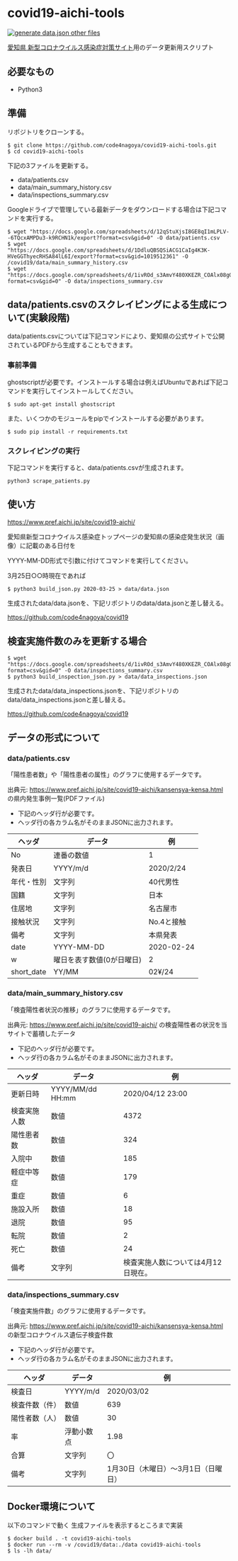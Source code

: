 # covid19-aichi-tools

[![generate data.json other files](https://github.com/code4nagoya/covid19-aichi-tools/workflows/generate%20data.json%20other%20files/badge.svg)](https://github.com/code4nagoya/covid19-aichi-tools/actions)

[愛知県 新型コロナウイルス感染症対策サイト](https://stopcovid19.code4.nagoya)用のデータ更新用スクリプト

## 必要なもの

* Python3

## 準備

リポジトリをクローンする。

```
$ git clone https://github.com/code4nagoya/covid19-aichi-tools.git
$ cd covid19-aichi-tools
```

下記の3ファイルを更新する。

* data/patients.csv
* data/main_summary_history.csv
* data/inspections_summary.csv

Googleドライブで管理している最新データをダウンロードする場合は下記コマンドを実行する。

```
$ wget "https://docs.google.com/spreadsheets/d/12qStuXjsI8GE8qI1mLPLV--6TQcxAMPDu3-k9RCHN1k/export?format=csv&gid=0" -O data/patients.csv
$ wget "https://docs.google.com/spreadsheets/d/1DdluQBSQSiACG1CaIg4K3K-HVeGGThyecRHSA84lL6I/export?format=csv&gid=1019512361" -O /covid19/data/main_summary_history.csv
$ wget "https://docs.google.com/spreadsheets/d/1ivROd_s3AmvY480XKEZR_COAlx08gOGxZYRYubxghP0/export?format=csv&gid=0" -O data/inspections_summary.csv
```

## data/patients.csvのスクレイピングによる生成について(実験段階)

data/patients.csvについては下記コマンドにより、愛知県の公式サイトで公開されているPDFから生成することもできます。

### 事前準備

ghostscriptが必要です。インストールする場合は例えばUbuntuであれば下記コマンドを実行してインストールしてください。

```
$ sudo apt-get install ghostscript
```

また、いくつかのモジュールをpipでインストールする必要があります。

```
$ sudo pip install -r requirements.txt
```

### スクレイピングの実行

下記コマンドを実行すると、data/patients.csvが生成されます。

```
python3 scrape_patients.py
```

## 使い方

https://www.pref.aichi.jp/site/covid19-aichi/

愛知県新型コロナウイルス感染症トップページの愛知県の感染症発生状況（画像）に記載のある日付を

YYYY-MM-DD形式で引数に付けてコマンドを実行してください。

3月25日○○時現在であれば

```
$ python3 build_json.py 2020-03-25 > data/data.json
```

生成されたdata/data.jsonを、下記リポジトリのdata/data.jsonと差し替える。

https://github.com/code4nagoya/covid19

## 検査実施件数のみを更新する場合

```
$ wget "https://docs.google.com/spreadsheets/d/1ivROd_s3AmvY480XKEZR_COAlx08gOGxZYRYubxghP0/export?format=csv&gid=0" -O data/inspections_summary.csv
$ python3 build_inspection_json.py > data/data_inspections.json
```

生成されたdata/data_inspections.jsonを、下記リポジトリのdata/data_inspections.jsonと差し替える。

https://github.com/code4nagoya/covid19

## データの形式について

### data/patients.csv

「陽性患者数」や「陽性患者の属性」のグラフに使用するデータです。

出典元: https://www.pref.aichi.jp/site/covid19-aichi/kansensya-kensa.html の県内発生事例一覧(PDFファイル)

* 下記のヘッダ行が必要です。
* ヘッダ行の各カラム名がそのままJSONに出力されます。

| ヘッダ     | データ                    | 例         |
| ---------- | ------------------------- | ---------- |
| No         | 連番の数値                | 1          |
| 発表日     | YYYY/m/d                  | 2020/2/24  |
| 年代・性別 | 文字列                    | 40代男性   |
| 国籍       | 文字列                    | 日本       |
| 住居地     | 文字列                    | 名古屋市   |
| 接触状況   | 文字列                    | No.4と接触 |
| 備考       | 文字列                    | 本県発表   |
| date       | YYYY-MM-DD                | 2020-02-24 |
| w          | 曜日を表す数値(0が日曜日) | 2          |
| short_date | YY/MM                     | 02¥/24     |

### data/main_summary_history.csv

「検査陽性者状況の推移」のグラフに使用するデータです。

出典元: https://www.pref.aichi.jp/site/covid19-aichi/ の検査陽性者の状況を当サイトで蓄積したデータ

* 下記のヘッダ行が必要です。
* ヘッダ行の各カラム名がそのままJSONに出力されます。

| ヘッダ       | データ           | 例                                  |
| ------------ | ---------------- | ----------------------------------- |
| 更新日時     | YYYY/MM/dd HH:mm | 2020/04/12 23:00                    |
| 検査実施人数 | 数値             | 4372                                |
| 陽性患者数   | 数値             | 324                                 |
| 入院中       | 数値             | 185                                 |
| 軽症中等症   | 数値             | 179                                 |
| 重症         | 数値             | 6                                   |
| 施設入所     | 数値             | 18                                  |
| 退院         | 数値             | 95                                  |
| 転院         | 数値             | 2                                   |
| 死亡         | 数値             | 24                                  |
| 備考         | 文字列           | 検査実施人数については4月12日現在。 |

### data/inspections_summary.csv

「検査実施件数」のグラフに使用するデータです。

出典元: https://www.pref.aichi.jp/site/covid19-aichi/kansensya-kensa.html の新型コロナウイルス遺伝子検査件数

* 下記のヘッダ行が必要です。
* ヘッダ行の各カラム名がそのままJSONに出力されます。

| ヘッダ         | データ   | 例                                  |
| -------------- | -------- | ----------------------------------- |
| 検査日         | YYYY/m/d | 2020/03/02                          |
| 検査件数（件） | 数値     | 639                                 |
| 陽性者数（人） | 数値     | 30                                  |
| 率             | 浮動小数点 | 1.98                              |
| 合算           | 文字列   | 〇                                  |
| 備考           | 文字列   | 1月30日（木曜日）～3月1日（日曜日） |



## Docker環境について
以下のコマンドで動く 生成ファイルを表示するところまで実装
```
$ docker build . -t covid19-aichi-tools
$ docker run --rm -v /covid19/data:./data covid19-aichi-tools
$ ls -lh data/
```
